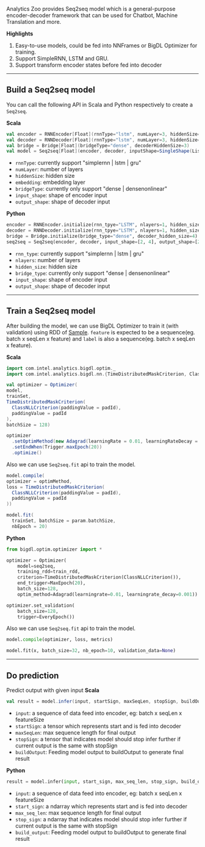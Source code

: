 Analytics Zoo provides Seq2seq model which is a general-purpose encoder-decoder framework that can be used for Chatbot, Machine Translation and more.

**Highlights**

1. Easy-to-use models, could be fed into NNFrames or BigDL Optimizer for training.
2. Support SimpleRNN, LSTM and GRU.
3. Support transform encoder states before fed into decoder

---
## **Build a Seq2seq model**
You can call the following API in Scala and Python respectively to create a `Seq2seq`.

**Scala**
```scala
val encoder = RNNEncoder[Float](rnnType="lstm", numLayer=3, hiddenSize=3, embedding=Embedding[Float](10, inputSize))
val decoder = RNNDecoder[Float](rnnType="lstm", numLayer=3, hiddenSize=3, embedding=Embedding[Float](10, inputSize))
val bridge = Bridge[Float](bridgeType="dense", decoderHiddenSize=3)
val model = Seq2seq[Float](encoder, decoder, inputShape=SingleShape(List(-1)), outputShape=SingleShape(List(-1)), bridge)
```

* `rnnType`: currently support "simplernn | lstm | gru"
* `numLayer`: number of layers
* `hiddenSize`: hidden size
* `embedding`: embedding layer
* `bridgeType`: currently only support "dense | densenonlinear"
* `input_shape`: shape of encoder input
* `output_shape`: shape of decoder input

**Python**
```python
encoder = RNNEncoder.initialize(rnn_tpye="LSTM", nlayers=1, hidden_size=4)
decoder = RNNDecoder.initialize(rnn_tpye="LSTM", nlayers=1, hidden_size=4)
bridge = Bridge.initialize(bridge_type="dense", decoder_hidden_size=4)
seq2seq = Seq2seq(encoder, decoder, input_shape=[2, 4], output_shape=[2, 4], bridge)
```

* `rnn_type`: currently support "simplernn | lstm | gru"
* `nlayers`: number of layers
* `hidden_size`: hidden size
* `bridge_type`: currently only support "dense | densenonlinear"
* `input_shape`: shape of encoder input
* `output_shape`: shape of decoder input

---
## **Train a Seq2seq model**
After building the model, we can use BigDL Optimizer to train it (with validation) using RDD of [Sample](https://bigdl-project.github.io/master/#APIGuide/Data/#sample).
`feature` is expected to be a sequence(eg. batch x seqLen x feature) and `label` is also a sequence(eg. batch x seqLen x feature).

**Scala**
```scala
import com.intel.analytics.bigdl.optim._
import com.intel.analytics.bigdl.nn.{TimeDistributedMaskCriterion, ClassNLLCriterion}

val optimizer = Optimizer(
model,
trainSet,
TimeDistributedMaskCriterion(
  ClassNLLCriterion(paddingValue = padId),
  paddingValue = padId
),
batchSize = 128)

optimizer
  .setOptimMethod(new Adagrad(learningRate = 0.01, learningRateDecay = 0.001))
  .setEndWhen(Trigger.maxEpoch(20))
  .optimize()
```

Also we can use `Seq2seq.fit` api to train the model.
```scala
model.compile(
optimizer = optimMethod,
loss = TimeDistributedMaskCriterion(
  ClassNLLCriterion(paddingValue = padId),
  paddingValue = padId
))

model.fit(
  trainSet, batchSize = param.batchSize,
  nbEpoch = 20)
```

**Python**
```python
from bigdl.optim.optimizer import *

optimizer = Optimizer(
    model=seq2seq,
    training_rdd=train_rdd,
    criterion=TimeDistributedMaskCriterion(ClassNLLCriterion()),
    end_trigger=MaxEpoch(20),
    batch_size=128,
    optim_method=Adagrad(learningrate=0.01, learningrate_decay=0.001))

optimizer.set_validation(
    batch_size=128,
    trigger=EveryEpoch())
```

Also we can use `Seq2seq.fit` api to train the model.
```python
model.compile(optimizer, loss, metrics)

model.fit(x, batch_size=32, nb_epoch=10, validation_data=None)
```

---
## **Do prediction**
Predict output with given input
**Scala**
```scala
val result = model.infer(input, startSign, maxSeqLen, stopSign, buildOutput)
```
* `input`: a sequence of data feed into encoder, eg: batch x seqLen x featureSize
* `startSign`: a tensor which represents start and is fed into decoder
* `maxSeqLen`: max sequence length for final output
* `stopSign`: a tensor that indicates model should stop infer further if current output is the same with stopSign
* `buildOutput`: Feeding model output to buildOutput to generate final result

**Python**
```python
result = model.infer(input, start_sign, max_seq_len, stop_sign, build_output)
```
* `input`: a sequence of data feed into encoder, eg: batch x seqLen x featureSize
* `start_sign`: a ndarray which represents start and is fed into decoder
* `max_seq_len`: max sequence length for final output
* `stop_sign`: a ndarray that indicates model should stop infer further if current output is the same with stopSign
* `build_output`: Feeding model output to buildOutput to generate final result
